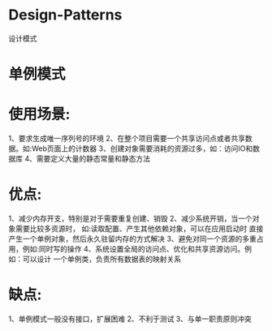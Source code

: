 # Design-Patterns
设计模式
# 单例模式
# 使用场景:
1、要求生成唯一序列号的环境
2、在整个项目需要一个共享访问点或者共享数据。如:Web页面上的计数器
3、创建对象需要消耗的资源过多，如：访问IO和数据库
4、需要定义大量的静态常量和静态方法
# 优点:
1、减少内存开支，特别是对于需要重复创建、销毁
2、减少系统开销，当一个对象需要比较多资源时，
如:读取配置、产生其他依赖对象，可以在应用启动时
直接产生一个单例对象，然后永久驻留内存的方式解决
3、避免对同一个资源的多重占用，例如:同时写的操作
4、系统设置全局的访问点、优化和共享资源访问。例如：可以设计
一个单例类，负责所有数据表的映射关系
# 缺点:
1、单例模式一般没有接口，扩展困难
2、不利于测试
3、与单一职责原则冲突
